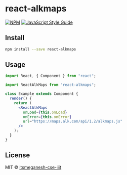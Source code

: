 # react-alkmaps

>

[![NPM](https://img.shields.io/npm/v/react-alkmaps.svg)](https://www.npmjs.com/package/react-alkmaps) [![JavaScript Style Guide](https://img.shields.io/badge/code_style-standard-brightgreen.svg)](https://standardjs.com)

## Install

```bash
npm install --save react-alkmaps
```

## Usage

```jsx
import React, { Component } from "react";

import ReactAlkMaps from "react-alkmaps";

class Example extends Component {
  render() {
    return (
      <ReactAlkMaps
        onLoad={this.onLoad}
        onError={this.onError}
        url="https://maps.alk.com/api/1.2/alkmaps.js"
      />
    );
  }
}
```

## License

MIT © [itsmeganesh-cse-iiit](https://github.com/itsmeganesh-cse-iiit)

